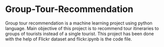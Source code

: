 # Group-Tour-Recommendation

Group tour recommendation is a machine learning project using python language. Main objective of this project is to recommend tour itineraries to groups of tourists instead of a single tourist. This project has been done with the help of Flickr dataset and flickr.ipynb is the code file.
